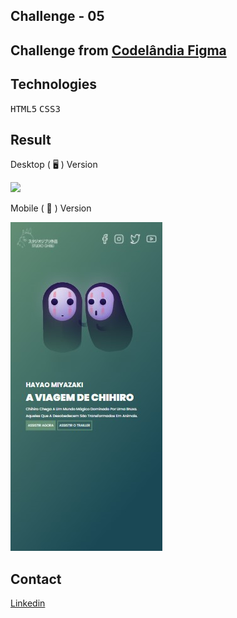 ## Challenge - 05 

<h2>Challenge from <a href="https://www.figma.com/file/Yb9IBH56g7T1hdIyZ3BMNO/Desafios---Codelândia?node-id=5854%3A2">Codelândia Figma</a></h2>

## Technologies

<kbd>HTML5</kbd>
<kbd>CSS3</kbd>

## Result

<p>Desktop ( 🖥️ ) Version</p>
<img src="./assets/img/desktop-v" />

<p>Mobile ( 📱 ) Version</p>
<img src="./assets/img/mobile-v.jpg" />

## Contact

 <a href="https://www.linkedin.com/in/povoajoao-l/">Linkedin</a>